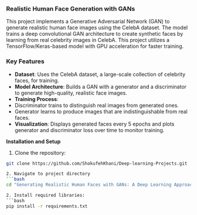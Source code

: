 ### **Realistic Human Face Generation with GANs**

This project implements a Generative Adversarial Network (GAN) to generate realistic human face images using the CelebA dataset. The model trains a deep convolutional GAN architecture to create synthetic faces by learning from real celebrity images in CelebA. This project utilizes a TensorFlow/Keras-based model with GPU acceleration for faster training.

### **Key Features**
- **Dataset**: Uses the CelebA dataset, a large-scale collection of celebrity faces, for training.
- **Model Architecture**: Builds a GAN with a generator and a discriminator to generate high-quality, realistic face images.
- **Training Process**:
- Discriminator trains to distinguish real images from generated ones.
- Generator learns to produce images that are indistinguishable from real faces.
- **Visualization**: Displays generated faces every 5 epochs and plots generator and discriminator loss over time to monitor training.

**Installation and Setup**
1. Clone the repository:
  ```bash
  git clone https://github.com/ShokufehKhani/Deep-learning-Projects.git

2. Navigate to project directory
  ```bash
  cd "Generating Realistic Human Faces with GANs: A Deep Learning Approach"

2. Install required libraries:
  ```bash
  pip install -r requirements.txt
